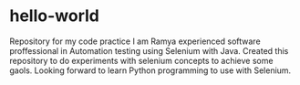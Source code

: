 # hello-world
Repository for my code practice
I am Ramya experienced software proffessional in Automation testing using Selenium with Java.
Created this repository to do experiments with selenium concepts to achieve some gaols.
Looking forward to learn Python programming to use with Selenium.
